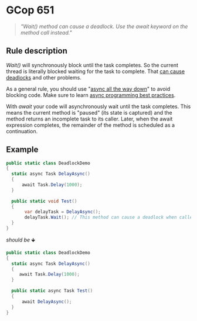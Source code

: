 ﻿# GCop 651

> *"Wait() method can cause a deadlock. Use the await keyword on the method call instead."*

## Rule description

*Wait()* will synchronously block until the task completes. So the current thread is literally blocked waiting for the task to complete. That [can cause deadlocks](http://blog.stephencleary.com/2012/07/dont-block-on-async-code.html) and other problems.

As a general rule, you should use "[async all the way down](https://stackoverflow.com/questions/29808915/why-use-async-await-all-the-way-down)" to avoid blocking code. Make sure to learn [async programming best practices](https://msdn.microsoft.com/en-us/magazine/jj991977.aspx?f=255&MSPPError=-2147217396).

With *await* your code will asynchronously wait until the task completes. This means the current method is "paused" (its state is captured) and the method returns an incomplete task to its caller. Later, when the await expression completes, the remainder of the method is scheduled as a continuation.

## Example

```csharp
public static class DeadlockDemo
{
  static async Task DelayAsync()
  {
      await Task.Delay(1000);
  }
  
  public static void Test()
  {
       var delayTask = DelayAsync();       
       delayTask.Wait(); // This method can cause a deadlock when called in a GUI or ASP.NET context.
  }
}
```

*should be* 🡻

```csharp
public static class DeadlockDemo
{
  static async Task DelayAsync()
  {
     await Task.Delay(1000);
  }
  
  public static async Task Test()
  {
      await DelayAsync();
  }
}
```